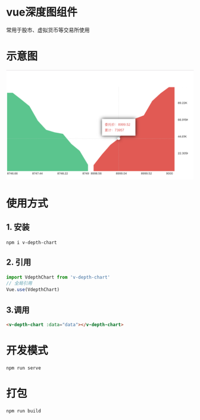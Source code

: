 # vue深度图组件
常用于股市、虚拟货币等交易所使用

# 示意图
![image](public/depth.png)
# 使用方式
## 1. 安装
` npm i v-depth-chart `
## 2. 引用
``` javascript
import VdepthChart from 'v-depth-chart'
// 全局引用
Vue.use(VdepthChart)
```
## 3.调用

```html
<v-depth-chart :data="data"></v-depth-chart>
```

# 开发模式
` npm run serve `
# 打包
` npm run build `